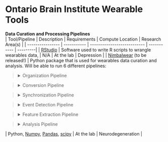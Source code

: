 # Ontario Brain Institute Wearable Tools

**Data Curation and Processing Pipelines**
&nbsp;  
| Tool/Pipeline | Description | Requirements | Compute Location | Research Area(s) |
| ---------------- | ----------- | --------------------------- | ----------- | ---------|
| [RStudio](https://www.rstudio.com/) | Software used to write R scripts to wrangle wearables data, | N/A | At the lab | Depression |
| [Nimbalwear](https://github.com/nimbal) (to be released!) | Python package that is used for wearables data curation and analysis. Will be able to run 6 different pipelines: <br> <blockquote><details><summary>Organization Pipeline</summary>Pipeline used to organize wearables data before processing. </details></blockquote> <blockquote><details><summary> Conversion Pipeline</summary> Pipeline that converts compressed binary files into standardized European Data Format (EDF). </details></blockquote> <blockquote><details><summary>Synchronization Pipeline</summary>Pipeline that synchronizes data based on known movements (including naturalistic movements). </details></blockquote> <blockquote><details><summary>Event Detection Pipeline</summary>Pipeline that detects bouts of sleep, walking, non-wear events and other events. </details></blockquote> <blockquote><details><summary>Feature Extraction Pipeline</summary>Pipeline that extracts features of bouts (length/duration, frequency, macrolevel, stride, step times).</details> </blockquote> <blockquote><details><summary>Analysis Pipeline</summary>Pipeline that performs analysis on wearables data. </details></blockquote> | Python, [Numpy](https://numpy.org/), [Pandas](https://pandas.pydata.org/), [scipy](https://scipy.org/) | At the lab | Neurodegeneration |



